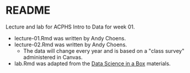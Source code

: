 # README

Lecture and lab for ACPHS Intro to Data for week 01.

- lecture-01.Rmd was written by Andy Choens.
- lecture-02.Rmd was written by Andy Choens.
  - The data will change every year and is based on a "class survey"
    administered in Canvas.
- lab.Rmd was adapted from the [Data Science in a
  Box](https://datasciencebox.org/index.html) materials.
